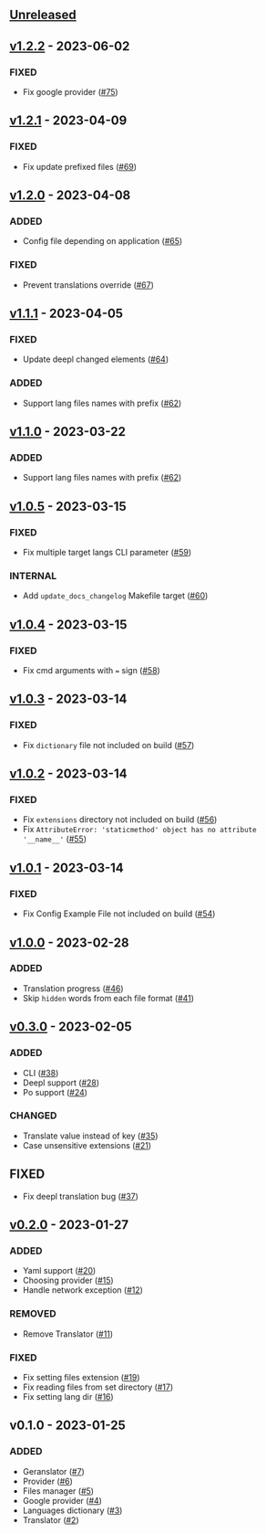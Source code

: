 ## [Unreleased](https://github.com/faissaloux/geranslator/compare/v1.2.2...main)

## [v1.2.2](https://github.com/faissaloux/geranslator/compare/v1.2.1...v1.2.2) - 2023-06-02
### FIXED
- Fix google provider ([#75](https://github.com/faissaloux/geranslator/pull/75))

## [v1.2.1](https://github.com/faissaloux/geranslator/compare/v1.2.0...v1.2.1) - 2023-04-09
### FIXED
- Fix update prefixed files ([#69](https://github.com/faissaloux/geranslator/pull/69))

## [v1.2.0](https://github.com/faissaloux/geranslator/compare/v1.1.1...v1.2.0) - 2023-04-08
### ADDED
- Config file depending on application ([#65](https://github.com/faissaloux/geranslator/pull/65))
### FIXED
- Prevent translations override ([#67](https://github.com/faissaloux/geranslator/pull/67))

## [v1.1.1](https://github.com/faissaloux/geranslator/compare/v1.1.0...v1.1.1) - 2023-04-05
### FIXED
- Update deepl changed elements ([#64](https://github.com/faissaloux/geranslator/pull/64))

### ADDED
- Support lang files names with prefix ([#62](https://github.com/faissaloux/geranslator/pull/62))

## [v1.1.0](https://github.com/faissaloux/geranslator/compare/v1.0.5...v1.1.0) - 2023-03-22
### ADDED
- Support lang files names with prefix ([#62](https://github.com/faissaloux/geranslator/pull/62))

## [v1.0.5](https://github.com/faissaloux/geranslator/compare/v1.0.4...v1.0.5) - 2023-03-15
### FIXED
- Fix multiple target langs CLI parameter ([#59](https://github.com/faissaloux/geranslator/pull/59))
### INTERNAL
- Add `update_docs_changelog` Makefile target ([#60](https://github.com/faissaloux/geranslator/pull/60))

## [v1.0.4](https://github.com/faissaloux/geranslator/compare/v1.0.3...v1.0.4) - 2023-03-15
### FIXED
- Fix cmd arguments with `=` sign ([#58](https://github.com/faissaloux/geranslator/pull/58))

## [v1.0.3](https://github.com/faissaloux/geranslator/compare/v1.0.2...v1.0.3) - 2023-03-14
### FIXED
- Fix `dictionary` file not included on build ([#57](https://github.com/faissaloux/geranslator/pull/57))

## [v1.0.2](https://github.com/faissaloux/geranslator/compare/v1.0.1...v1.0.2) - 2023-03-14
### FIXED
- Fix `extensions` directory not included on build ([#56](https://github.com/faissaloux/geranslator/pull/56))
- Fix `AttributeError: 'staticmethod' object has no attribute '__name__'` ([#55](https://github.com/faissaloux/geranslator/pull/55))

## [v1.0.1](https://github.com/faissaloux/geranslator/compare/v1.0.0...v1.0.1) - 2023-03-14
### FIXED
- Fix Config Example File not included on build ([#54](https://github.com/faissaloux/geranslator/pull/54))

## [v1.0.0](https://github.com/faissaloux/geranslator/compare/v0.3.0...v1.0.0) - 2023-02-28
### ADDED
- Translation progress ([#46](https://github.com/faissaloux/geranslator/pull/46))
- Skip `hidden` words from each file format ([#41](https://github.com/faissaloux/geranslator/pull/41))

## [v0.3.0](https://github.com/faissaloux/geranslator/compare/v0.2.0...v0.3.0) - 2023-02-05
### ADDED
- CLI ([#38](https://github.com/faissaloux/geranslator/pull/38))
- Deepl support ([#28](https://github.com/faissaloux/geranslator/pull/28))
- Po support ([#24](https://github.com/faissaloux/geranslator/pull/24))
### CHANGED
- Translate value instead of key ([#35](https://github.com/faissaloux/geranslator/pull/35))
- Case unsensitive extensions ([#21](https://github.com/faissaloux/geranslator/pull/21))
## FIXED
- Fix deepl translation bug ([#37](https://github.com/faissaloux/geranslator/pull/37))

## [v0.2.0](https://github.com/faissaloux/geranslator/compare/v0.1.0...v0.2.0) - 2023-01-27
### ADDED
- Yaml support ([#20](https://github.com/faissaloux/geranslator/pull/20))
- Choosing provider ([#15](https://github.com/faissaloux/geranslator/pull/15))
- Handle network exception ([#12](https://github.com/faissaloux/geranslator/pull/12))
### REMOVED
- Remove Translator ([#11](https://github.com/faissaloux/geranslator/pull/11))
### FIXED
- Fix setting files extension ([#19](https://github.com/faissaloux/geranslator/pull/19))
- Fix reading files from set directory ([#17](https://github.com/faissaloux/geranslator/pull/17))
- Fix setting lang dir ([#16](https://github.com/faissaloux/geranslator/pull/16))

## v0.1.0 - 2023-01-25
### ADDED
- Geranslator ([#7](https://github.com/faissaloux/geranslator/pull/7))
- Provider ([#6](https://github.com/faissaloux/geranslator/pull/6))
- Files manager ([#5](https://github.com/faissaloux/geranslator/pull/5))
- Google provider ([#4](https://github.com/faissaloux/geranslator/pull/4))
- Languages dictionary ([#3](https://github.com/faissaloux/geranslator/pull/3))
- Translator ([#2](https://github.com/faissaloux/geranslator/pull/2))
